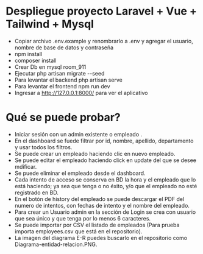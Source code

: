 # Despliegue proyecto Laravel + Vue + Tailwind + Mysql
 - Copiar archivo .env.example y  renombrarlo a .env y agregar el usuario, nombre de base de datos y contraseña
 - npm install
 - composer install
 - Crear Db en mysql room_911
 - Ejecutar php artisan migrate --seed
 - Para levantar el backend php artisan serve
 - Para levantar el frontend npm run dev
 - Ingresar a http://127.0.0.1:8000/ para ver el aplicativo

# Qué se puede probar?
 - Iniciar sesión con un admin existente o empleado .
 - En el dashboard se fuede filtrar por id, nombre, apellido, departamento y  usar todos los filtros.
 - Se puede crear un empleado haciendo clic en nuevo empleado.
 - Se puede editar el empleado haciendo click en update del que se desee mdificar.
 - Se puede eliminar el empleado desde el dashboard.
 - Cada intento de acceso se conserva en BD  la hora y el empleado que lo está haciendo; ya sea que tenga o no éxito,
y/o que el empleado no esté registrado en BD.
 - En el botón de history del empleado se puede descargar el PDF del numero de intentos, con fechas de intento y el nombre del empleado.
 - Para crear un Usuario admin en la sección de Login se crea con usuario que sea único y que tenga por lo menos 6 caracteres.
 - Se puede importar por CSV el listado de empleados (Para prueba importa employees.csv que está en el repositorio).
 - La imagen del diagrama E-R puedes buscarlo en el repositorio como Diagrama-entidad-relacion.PNG.
 
